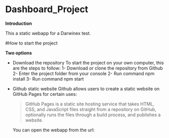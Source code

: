 # Dashboard_Project

**Introduction**

This a static webapp for a Darwinex test.

#How to start the project

**Two options**

- Download the repository
  To start the project on your own computer, this are the steps to follow:
  1- Download or clone the repository from Github
  2- Enter the project folder from your console
  2- Run command npm install
  3- Run command npm start
  
- Github static website
  Github allows users to create a static website on GitHub Pages for certain uses:
  > GitHub Pages is a static site hosting service that takes HTML, CSS, and JavaScript files straight from a repository on GitHub, optionally runs the files through   a build process, and publishes a website.

  You can open the webapp from the url: 
  
